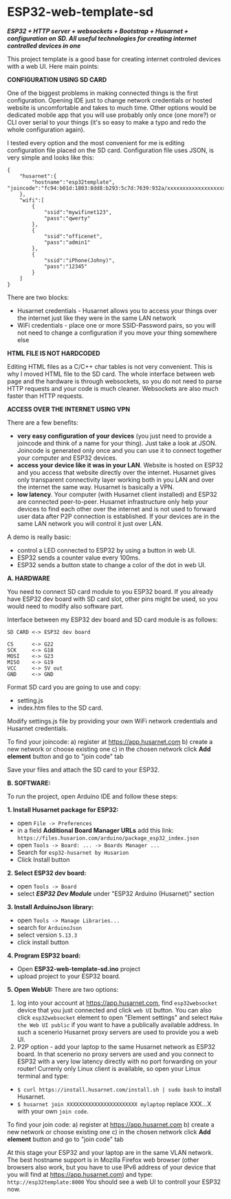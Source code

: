 # ESP32-web-template-sd

**_ESP32 + HTTP server + websockets + Bootstrap + Husarnet + configuration on SD. All useful technologies for creating internet controlled devices in one_**

This project template is a good base for creating internet controled devices with a web UI. Here main points:

**CONFIGURATION USING SD CARD**

One of the biggest problems in making connected things is the first configuration. Opening IDE just to change network credentials or hosted website is uncomfortable and takes to much time. Other options would be dedicated mobile app that you will use probably only once (one more?) or CLI over serial to your things (it's so easy to make a typo and redo the whole configuration again).

I tested every option and the most convenient for me is editing configuration file placed on the SD card. Configuration file uses JSON, is very simple and looks like this:

```
{
	"husarnet":{
		"hostname":"esp32template",	"joincode":"fc94:b01d:1803:8dd8:b293:5c7d:7639:932a/xxxxxxxxxxxxxxxxxxxxxx"
	},
	"wifi":[
		{
			"ssid":"mywifinet123",
			"pass":"qwerty"
		},
		{
			"ssid":"officenet",
			"pass":"admin1"
		},
		{
			"ssid":"iPhone(Johny)",
			"pass":"12345"
		}
	]
}
```
There are two blocks:
- Husarnet credentials - Husarnet allows you to access your things over the internet just like they were in the same LAN network
- WiFi credentials - place one or more SSID-Password pairs, so you will not need to change a configuration if you move your thing somewhere else

**HTML FILE IS NOT HARDCODED**

Editing HTML files as a C/C++ char tables is not very convenient. This is why I moved HTML file to the SD card. The whole interface between web page and the hardware is through websockets, so you do not need to parse HTTP requests and your code is much cleaner. Websockets are also much faster than HTTP requests.

**ACCESS OVER THE INTERNET USING VPN**

There are a few benefits:
- **very easy configuration of your devices** (you just need to provide a joincode and think of a name for your thing). Just take a look at JSON. Joincode is generated only once and you can use it to connect together your computer and ESP32 devices.
- **access your device like it was in your LAN**. Website is hosted on ESP32 and you access that website directly over the internet. Husarnet gives only transparent connectivity layer working both in you LAN and over the internet the same way. Husarnet is basically a VPN.
- **low latency**. Your computer (with Husarnet client installed) and ESP32 are connected peer-to-peer. Husarnet infrastructure only help your devices to find each other over the internet and is not used to forward user data after P2P connection is established. If your devices are in the same LAN network you will control it just over LAN.


A demo is really basic:

- control a LED connected to ESP32 by using a button in web UI.
- ESP32 sends a counter value every 100ms.
- ESP32 sends a button state to change a color of the dot in web UI.

**A. HARDWARE**

You need to connect SD card module to you ESP32 board. If you already have ESP32 dev board with SD card slot, other pins might be used, so you would need to modify also software part.

Interface between my ESP32 dev board and SD card module is as follows:
```
SD CARD	<-> ESP32 dev board

CS		<-> G22           
SCK		<-> G18
MOSI	<-> G23
MISO	<-> G19
VCC		<-> 5V out
GND		<-> GND
```

Format SD card you are going to use and copy:
- setting.js
- index.htm
files to the SD card. 

Modify settings.js file by providing your own WiFi network credentials and Husarnet credentials. 

To find your joincode:
a) register at https://app.husarnet.com
b) create a new network or choose existing one
c) in the chosen network click **Add element** button and go to "join code" tab

Save your files and attach the SD card to your ESP32.

**B. SOFTWARE:**

To run the project, open Arduino IDE and follow these steps:

**1. Install Husarnet package for ESP32:**

- open `File -> Preferences`
- in a field **Additional Board Manager URLs** add this link: `https://files.husarion.com/arduino/package_esp32_index.json`
- open `Tools -> Board: ... -> Boards Manager ...`
- Search for `esp32-husarnet by Husarion`
- Click Install button

**2. Select ESP32 dev board:**

- open `Tools -> Board`
- select **_ESP32 Dev Module_** under "ESP32 Arduino (Husarnet)" section

**3. Install ArduinoJson library:**

- open `Tools -> Manage Libraries...`
- search for `ArduinoJson`
- select version `5.13.3`
- click install button

**4. Program ESP32 board:**

- Open **ESP32-web-template-sd.ino** project
- upload project to your ESP32 board.

**5. Open WebUI:**
There are two options:

1. log into your account at https://app.husarnet.com, find `esp32websocket` device that you just connected and click `web UI` button. You can also click `esp32websocket` element to open "Element settings" and select `Make the Web UI public` if you want to have a publically available address. In such a scenerio Husarnet proxy servers are used to provide you a web UI.
2. P2P option - add your laptop to the same Husarnet network as ESP32 board. In that scenerio no proxy servers are used and you connect to ESP32 with a very low latency directly with no port forwarding on your router! Currenly only Linux client is available, so open your Linux terminal and type:

- `$ curl https://install.husarnet.com/install.sh | sudo bash` to install Husarnet.
- `$ husarnet join XXXXXXXXXXXXXXXXXXXXXXX mylaptop` replace XXX...X with your own `join code`. 

To find your join code:
a) register at https://app.husarnet.com
b) create a new network or choose existing one
c) in the chosen network click **Add element** button and go to "join code" tab

At this stage your ESP32 and your laptop are in the same VLAN network. The best hostname support is in Mozilla Firefox web browser (other browsers also work, but you have to use IPv6 address of your device that you will find at https://app.husarnet.com) and type:
`http://esp32template:8000`
You should see a web UI to controll your ESP32 now.
